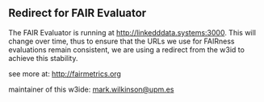 ## Redirect for FAIR Evaluator

The FAIR Evaluator is running at http://linkedddata.systems:3000.  This 
will change over time, thus to ensure that the URLs we use for FAIRness 
evaluations remain consistent, we are using a redirect
from the w3id to achieve this stability.

see more at:  http://fairmetrics.org

maintainer of this w3ide: mark.wilkinson@upm.es
